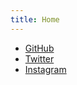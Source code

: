 ```yaml
---
title: Home
---
```


 - [GitHub](https://github.com/kaedroho)
 - [Twitter](https://twitter.com/kaedroho)
 - [Instagram](https://instagram.com/kaedroho)

